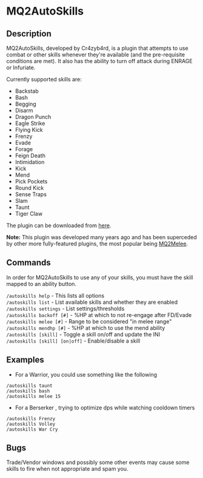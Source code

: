 # MQ2AutoSkills

## Description

MQ2AutoSkills, developed by Cr4zyb4rd, is a plugin that attempts to use combat or other skills whenever they're available \(and the pre-requisite conditions are met\). It also has the ability to turn off attack during ENRAGE or Infuriate.

Currently supported skills are:

* Backstab
* Bash
* Begging
* Disarm
* Dragon Punch
* Eagle Strike
* Flying Kick
* Frenzy
* Evade
* Forage
* Feign Death
* Intimidation
* Kick
* Mend
* Pick Pockets
* Round Kick
* Sense Traps
* Slam
* Taunt
* Tiger Claw

The plugin can be downloaded from [here](https://macroquest.org/phpBB3/viewtopic.php?t=9079).

**Note:** This plugin was developed many years ago and has been superceded by other more fully-featured plugins, the most popular being [MQ2Melee](mq2melee.md).

## Commands

In order for MQ2AutoSkills to use any of your skills, you must have the skill mapped to an ability button.

`/autoskills help` - This lists all options<br>
`/autoskills list` - List available skills and whether they are enabled<br>
`/autoskills settings` - List settings/thresholds<br>
`/autoskills backoff [#]` - %HP at which to not re-engage after FD/Evade<br>
`/autoskills melee [#]` - Range to be considered "in melee range"<br>
`/autoskills mendhp [#]` - %HP at which to use the mend ability<br>
`/autoskills [skill]` - Toggle a skill on/off and update the INI<br>
`/autoskills [skill] [on|off]` - Enable/disable a skill<br>

## Examples

* For a Warrior, you could use something like the following

`/autoskills taunt`<br>
`/autoskills bash`<br>
`/autoskills melee 15`<br>

* For a Berserker , trying to optimize dps while watching cooldown timers

`/autoskills Frenzy`<br>
`/autoskills Volley`<br>
`/autoskills War Cry`<br>

## Bugs

Trade/Vendor windows and possibly some other events may cause some skills to fire when not appropriate and spam you.
